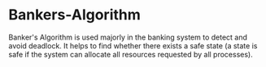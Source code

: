 # Bankers-Algorithm
Banker's Algorithm is used majorly in the banking system to detect and avoid deadlock. It helps to find whether there exists a safe state (a state is safe if the system can allocate all resources requested by all processes).
